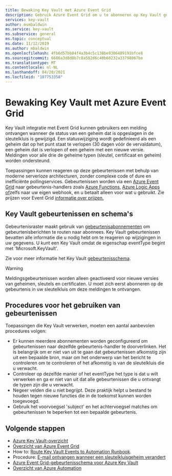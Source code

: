 ```yaml
---
title: Bewaking Key Vault met Azure Event Grid
description: Gebruik Azure Event Grid om u te abonneren op Key Vault gebeurtenissen
services: key-vault
author: msmbaldwin
ms.service: key-vault
ms.subservice: general
ms.topic: conceptual
ms.date: 11/12/2019
ms.author: mbaldwin
ms.openlocfilehash: 4fb6d57bb84f4a3b4c5c138be9306489191bfce8
ms.sourcegitcommit: 6686a3d8d8b7c8a582d6c40b60232a33798067be
ms.translationtype: MT
ms.contentlocale: nl-NL
ms.lasthandoff: 04/20/2021
ms.locfileid: "107753358"
---
```

# <a name="monitoring-key-vault-with-azure-event-grid"></a>Bewaking Key Vault met Azure Event Grid

Key Vault integratie met Event Grid kunnen gebruikers een melding ontvangen wanneer de status van een geheim dat is opgeslagen in de sleutelkluis is gewijzigd. Een statuswijziging wordt gedefinieerd als een geheim dat op het punt staat te verlopen (30 dagen vóór de vervaldatum), een geheim dat is verlopen of een geheim met een nieuwe versie. Meldingen voor alle drie de geheime typen (sleutel, certificaat en geheim) worden ondersteund.

Toepassingen kunnen reageren op deze gebeurtenissen met behulp van moderne serverloze architecturen, zonder complexe code of dure en inefficiënte pollingservices. Gebeurtenissen worden via een [Azure Event Grid](https://azure.microsoft.com/services/event-grid/) naar gebeurtenis-handlers zoals [Azure Functions,](https://azure.microsoft.com/services/functions/) [Azure Logic Apps of](https://azure.microsoft.com/services/logic-apps/)zelfs naar uw eigen webhook, en u betaalt alleen voor wat u gebruikt. Zie prijzen voor Event Grid [informatie over prijzen.](https://azure.microsoft.com/pricing/details/event-grid/)

## <a name="key-vault-events-and-schemas"></a>Key Vault gebeurtenissen en schema's

Gebeurtenisraster maakt gebruik van [gebeurtenisabonnementen](../../event-grid/concepts.md#event-subscriptions) om gebeurtenisberichten te routen naar abonnees. Key Vault gebeurtenissen bevatten alle informatie die u nodig hebt om te reageren op wijzigingen in uw gegevens. U kunt een Key Vault omdat de eigenschap eventType begint met 'Microsoft.KeyVault'.

Zie voor meer informatie het Key Vault [gebeurtenisschema](../../event-grid/event-schema-key-vault.md).

> [!WARNING]
> Meldingsgebeurtenissen worden alleen geactiveerd voor nieuwe versies van geheimen, sleutels en certificaten. U moet zich eerst abonneren op de gebeurtenis in uw sleutelkluis om deze meldingen te ontvangen.

## <a name="practices-for-consuming-events"></a>Procedures voor het gebruiken van gebeurtenissen

Toepassingen die Key Vault verwerken, moeten een aantal aanbevolen procedures volgen:

* Er kunnen meerdere abonnementen worden geconfigureerd om gebeurtenissen naar dezelfde gebeurtenis-handler te doorverlinken. Het is belangrijk om er niet van uit te gaan dat gebeurtenissen afkomstig zijn uit een bepaalde bron, maar om het onderwerp van het bericht te controleren om te controleren of het afkomstig is van de sleutelkluis die u verwacht.
* Controleer op dezelfde manier of het eventType het type is dat u wilt verwerken en ga er niet van uit dat alle gebeurtenissen die u ontvangt de typen zijn die u verwacht.
* Negeer velden die u niet begrijpt.  Deze praktijk helpt u bestand te houden tegen nieuwe functies die in de toekomst kunnen worden toegevoegd.
* Gebruik het voorvoegsel 'subject' en het achtervoegsel matches om gebeurtenissen te beperken tot een bepaalde gebeurtenis.

## <a name="next-steps"></a>Volgende stappen

- [Azure Key Vault-overzicht](overview.md)
- [Overzicht van Azure Event Grid](../../event-grid/overview.md)
- How to: [Route Key Vault Events to Automation Runbook](event-grid-tutorial.md).
- Procedure: [E-mail ontvangen wanneer een sleutelkluisgeheim verandert](event-grid-logicapps.md)
- [Azure Event Grid-gebeurtenisschema voor Azure Key Vault](../../event-grid/event-schema-key-vault.md)
- [Overzicht van Azure Automation](../../automation/index.yml)
